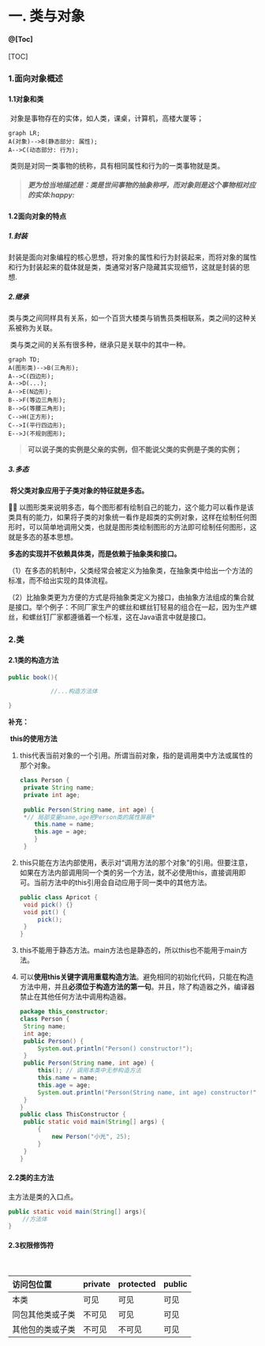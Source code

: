 # 一. 类与对象

#### @[Toc]

[TOC]

### 1.面向对象概述

#### 1.1对象和类	

​	对象是事物存在的实体，如人类，课桌，计算机，高楼大厦等；

```mermaid
graph LR;
A(对象)-->B(静态部分: 属性);
A-->C(动态部分: 行为);
```

​		类则是对同一类事物的统称，具有相同属性和行为的一类事物就是类。

> ##### 			**更为恰当地描述是：类是世间事物的抽象称呼，而对象则是这个事物相对应的实体**:happy:

#### 1.2面向对象的特点

##### 1.封装

​		封装是面向对象编程的核心思想，将对象的属性和行为封装起来，而将对象的属性和行为封装起来的载体就是类，类通常对客户隐藏其实现细节，这就是封装的思想.

##### 2.继承

​	类与类之间同样具有关系，如一个百货大楼类与销售员类相联系，类之间的这种关系被称为关联。

​	类与类之间的关系有很多种，继承只是关联中的其中一种。

```mermaid
graph TD;
A(图形类)-->B(三角形);
A-->C(四边形);
A-->D(...);
A-->E(N边形);
B-->F(等边三角形);
B-->G(等腰三角形);
C-->H(正方形);
C-->I(平行四边形);
E-->J(不规则图形);
```

> ​													**可以说子类的实例是父亲的实例，但不能说父类的实例是子类的实例；**

##### 3.多态

​	**将父类对象应用于子类对象的特征就是多态。**

:family_man_girl: 以图形类来说明多态，每个图形都有绘制自己的能力，这个能力可以看作是该类具有的能力，如果将子类的对象统一看作是超类的实例对象，这样在绘制任何图形时，可以简单地调用父类，也就是图形类绘制图形的方法即可绘制任何图形，这就是多态的基本思想。

​	**多态的实现并不依赖具体类，而是依赖于抽象类和接口。**

​	（1）在多态的机制中，父类经常会被定义为抽象类，在抽象类中给出一个方法的标准，而不给出实现的具体流程。

​	（2）比抽象类更为方便的方式是将抽象类定义为接口，由抽象方法组成的集合就是接口。举个例子：不同厂家生产的螺丝和螺丝钉轻易的组合在一起，因为生产螺丝，和螺丝钉厂家都遵循着一个标准，这在Java语言中就是接口。

### 2.类

#### 2.1类的构造方法

```java
public book(){

			//...构造方法体

}
```

**补充：**

​    **this的使用方法**

1. this代表当前对象的一个引用。所谓当前对象，指的是调用类中方法或属性的那个对象。

   ```java
   class Person {    
   	private String name;    
   	private int age;    
   	
   	public Person(String name, int age) {    
   	*// 局部变量name,age把Person类的属性屏蔽*     
       this.name = name;     
       this.age = age;    
       }
    }
   ```

   

2. this只能在方法内部使用，表示对“调用方法的那个对象”的引用。但要注意，如果在方法内部调用同一个类的另一个方法，就不必使用this，直接调用即可。当前方法中的this引用会自动应用于同一类中的其他方法。

   ```java
   public class Apricot {
   	void pick() {}
   	void pit() {
   		pick();
   	}
   }
   ```

   

3.  this不能用于静态方法。main方法也是静态的，所以this也不能用于main方法。

4. 可以**使用this关键字调用重载构造方法**。避免相同的初始化代码，只能在构造方法中用，并且**必须位于构造方法的第一句**。并且，除了构造器之外，编译器禁止在其他任何方法中调用构造器。

   ```java
   package this_constructor;
   class Person {
   	String name;
   	int age;
   	public Person() {
   		System.out.println("Person() constructor!");
   	}
   	public Person(String name, int age) {
   		this();	// 调用本类中无参构造方法
   		this.name = name;
   		this.age = age;
   		System.out.println("Person(String name, int age) constructor!");
   	}
   }
   public class ThisConstructor {
   	public static void main(String[] args) {
   		{
   			new Person("小光", 25);
   		}
   	}
   }
   ```

   #### 

#### 2.2类的主方法

主方法是类的入口点。

```java
public static void main(String[] args){
    //方法体
} 
```

#### 2.3权限修饰符

​	

| 访问包位置       | private | protected | public |
| :--------------- | ------- | --------- | ------ |
| 本类             | 可见    | 可见      | 可见   |
| 同包其他类或子类 | 不可见  | 可见      | 可见   |
| 其他包的类或子类 | 不可见  | 不可见    | 可见   |

